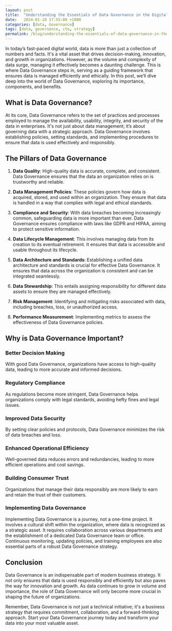 ```yaml
---
layout: post
title:  "Understanding the Essentials of Data Governance in the Digital Age"
date:   2024-01-10 17:55:00 +1000
categories: [data, Governance]
tags: [data, governance, cto, strategy]
permalink: /blog/understanding-the-essentials-of-data-governance-in-the-digital-age/
---
```



In today’s fast-paced digital world, data is more than just a collection of numbers and facts. It's a vital asset that drives decision-making, innovation, and growth in organizations. However, as the volume and complexity of data surge, managing it effectively becomes a daunting challenge. This is where Data Governance steps in, serving as a guiding framework that ensures data is managed efficiently and ethically. In this post, we’ll dive deep into the world of Data Governance, exploring its importance, components, and benefits.


## What is Data Governance?
At its core, Data Governance refers to the set of practices and processes employed to manage the availability, usability, integrity, and security of the data in enterprises. It's not just about data management; it’s about governing data with a strategic approach. Data Governance involves establishing policies, setting standards, and implementing procedures to ensure that data is used effectively and responsibly.

## The Pillars of Data Governance

 1. **Data Quality**: High-quality data is accurate, complete, and consistent. Data Governance ensures that the data an organization relies on is trustworthy and reliable.

 2. **Data Management Policies**: These policies govern how data is acquired, stored, and used within an organization. They ensure that data is handled in a way that complies with legal and ethical standards.

 3. **Compliance and Security**: With data breaches becoming increasingly common, safeguarding data is more important than ever. Data Governance ensures compliance with laws like GDPR and HIPAA, aiming to protect sensitive information.

 4. **Data Lifecycle Management**: This involves managing data from its creation to its eventual retirement. It ensures that data is accessible and usable throughout its lifecycle.

 5. **Data Architecture and Standards**: Establishing a unified data architecture and standards is crucial for effective Data Governance. It ensures that data across the organization is consistent and can be integrated seamlessly.

 6. **Data Stewardship**: This entails assigning responsibility for different data assets to ensure they are managed effectively.

 7. **Risk Management**: Identifying and mitigating risks associated with data, including breaches, loss, or unauthorized access.

 8. **Performance Measurement**: Implementing metrics to assess the effectiveness of Data Governance policies.



## Why is Data Governance Important?

### Better Decision Making
With good Data Governance, organizations have access to high-quality data, leading to more accurate and informed decisions.


### Regulatory Compliance
As regulations become more stringent, Data Governance helps organizations comply with legal standards, avoiding hefty fines and legal issues.


### Improved Data Security
By setting clear policies and protocols, Data Governance minimizes the risk of data breaches and loss.


### Enhanced Operational Efficiency
Well-governed data reduces errors and redundancies, leading to more efficient operations and cost savings.


### Building Consumer Trust
Organizations that manage their data responsibly are more likely to earn and retain the trust of their customers.


### Implementing Data Governance
Implementing Data Governance is a journey, not a one-time project. It involves a cultural shift within the organization, where data is recognized as a strategic asset. It requires collaboration across various departments and the establishment of a dedicated Data Governance team or office. Continuous monitoring, updating policies, and training employees are also essential parts of a robust Data Governance strategy.


## Conclusion
Data Governance is an indispensable part of modern business strategy. It not only ensures that data is used responsibly and efficiently but also paves the way for innovation and growth. As data continues to grow in volume and importance, the role of Data Governance will only become more crucial in shaping the future of organizations.

Remember, Data Governance is not just a technical initiative; it's a business strategy that requires commitment, collaboration, and a forward-thinking approach. Start your Data Governance journey today and transform your data into your most valuable asset.





